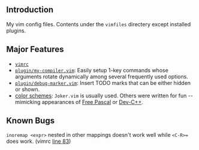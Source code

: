 ## Introduction

My vim config files. Contents under the `vimfiles` directery except installed plugins.

## Major Features

+ [`vimrc`](/vimrc)
+ [`plugin/my-compiler.vim`](/plugin/my-compiler.vim): Easily setup 1-key commands whose arguments rotate dynamically among several frequently used options.
+ [`plugin/debug-marker.vim`](/plugin/debug-marker.vim): Insert TODO marks that can be either hidden or shown.
+ [color schemes](/colors/): `Joker.vim` is usually used. Others were written for fun -- mimicking appearances of [Free Pascal](https://www.freepascal.org/) or [Dev-C++](https://sourceforge.net/projects/dev-cpp/).

## Known Bugs

`inoremap <expr>` nested in other mappings doesn't work well while `<C-R>=` does work. (vimrc [line 83](/vimrc#L83))
